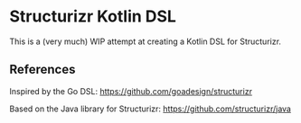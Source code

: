 # Structurizr Kotlin DSL
This is a (very much) WIP attempt at creating a Kotlin DSL for Structurizr.

## References
Inspired by the Go DSL: https://github.com/goadesign/structurizr

Based on the Java library for Structurizr: https://github.com/structurizr/java 
